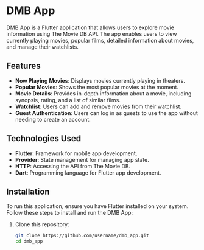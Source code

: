 # DMB App

DMB App is a Flutter application that allows users to explore movie information using The Movie DB API. The app enables users to view currently playing movies, popular films, detailed information about movies, and manage their watchlists.

## Features

- **Now Playing Movies**: Displays movies currently playing in theaters.
- **Popular Movies**: Shows the most popular movies at the moment.
- **Movie Details**: Provides in-depth information about a movie, including synopsis, rating, and a list of similar films.
- **Watchlist**: Users can add and remove movies from their watchlist.
- **Guest Authentication**: Users can log in as guests to use the app without needing to create an account.

## Technologies Used

- **Flutter**: Framework for mobile app development.
- **Provider**: State management for managing app state.
- **HTTP**: Accessing the API from The Movie DB.
- **Dart**: Programming language for Flutter app development.

## Installation

To run this application, ensure you have Flutter installed on your system. Follow these steps to install and run the DMB App:

1. Clone this repository:
   ```bash
   git clone https://github.com/username/dmb_app.git
   cd dmb_app
